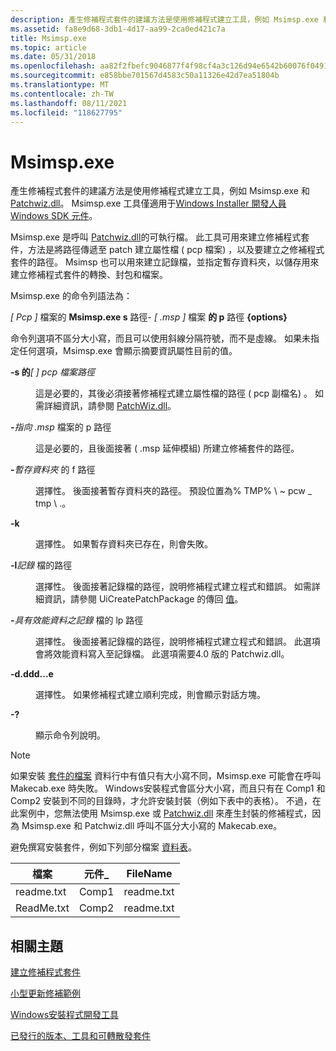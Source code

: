 ```yaml
---
description: 產生修補程式套件的建議方法是使用修補程式建立工具，例如 Msimsp.exe 和 Patchwiz.dll。 Msimsp.exe 工具僅適用于 Windows Installer 開發人員 Windows SDK 元件。
ms.assetid: fa8e9d68-3db1-4d17-aa99-2ca0ed421c7a
title: Msimsp.exe
ms.topic: article
ms.date: 05/31/2018
ms.openlocfilehash: aa82f2fbefc9046877f4f98cf4a3c126d94e6542b60076f0491bd0f311ee00a9
ms.sourcegitcommit: e858bbe701567d4583c50a11326e42d7ea51804b
ms.translationtype: MT
ms.contentlocale: zh-TW
ms.lasthandoff: 08/11/2021
ms.locfileid: "118627795"
---
```

# <a name="msimspexe"></a>Msimsp.exe

產生修補程式套件的建議方法是使用修補程式建立工具，例如 Msimsp.exe 和 [Patchwiz.dll](patchwiz-dll.md)。 Msimsp.exe 工具僅適用于[Windows Installer 開發人員 Windows SDK 元件](platform-sdk-components-for-windows-installer-developers.md)。

Msimsp.exe 是呼叫 [Patchwiz.dll](patchwiz-dll.md)的可執行檔。 此工具可用來建立修補程式套件，方法是將路徑傳遞至 patch 建立屬性檔 ( pcp 檔案) ，以及要建立之修補程式套件的路徑。 Msimsp 也可以用來建立記錄檔，並指定暫存資料夾，以儲存用來建立修補程式套件的轉換、封包和檔案。

Msimsp.exe 的命令列語法為：

*\[ Pcp \]* 檔案的 **Msimsp.exe s** 路徑- *\[ .msp \]* 檔案 **的 p** 路徑 **{options}**

命令列選項不區分大小寫，而且可以使用斜線分隔符號，而不是虛線。 如果未指定任何選項，Msimsp.exe 會顯示摘要資訊屬性目前的值。

<dl> <dt>

<span id="-s_path_to_.pcp_file_"></span><span id="-S_PATH_TO_.PCP_FILE_"></span>**-s 的**_\[ \] pcp 檔案路徑_
</dt> <dd>

這是必要的，其後必須接著修補程式建立屬性檔的路徑 ( pcp 副檔名) 。 如需詳細資訊，請參閱 [PatchWiz.dll](patchwiz-dll.md)。

</dd> <dt>

<span id="-ppath_to_.msp_file"></span><span id="-PPATH_TO_.MSP_FILE"></span>**-**_指向 .msp_ 檔案的 p 路徑
</dt> <dd>

這是必要的，且後面接著 ( .msp 延伸模組) 所建立修補套件的路徑。

</dd> <dt>

<span id="-fpath_to_temporary_folder"></span><span id="-FPATH_TO_TEMPORARY_FOLDER"></span>**-**_暫存資料夾_ 的 f 路徑
</dt> <dd>

選擇性。 後面接著暫存資料夾的路徑。 預設位置為% TMP% \\ ~ pcw \_ tmp \\ .。

</dd> <dt>

<span id="-k"></span><span id="-K"></span>**-k**
</dt> <dd>

選擇性。 如果暫存資料夾已存在，則會失敗。

</dd> <dt>

<span id="-lpath_to_log_file"></span><span id="-LPATH_TO_LOG_FILE"></span>**-l**_記錄_ 檔的路徑
</dt> <dd>

選擇性。 後面接著記錄檔的路徑，說明修補程式建立程式和錯誤。 如需詳細資訊，請參閱 UiCreatePatchPackage 的傳回 [值](return-values-for-uicreatepatchpackage.md)。

</dd> <dt>

<span id="-lppath_to_log_file_with_performance_data"></span><span id="-LPPATH_TO_LOG_FILE_WITH_PERFORMANCE_DATA"></span>**-**_具有效能資料之記錄_ 檔的 lp 路徑
</dt> <dd>

選擇性。 後面接著記錄檔的路徑，說明修補程式建立程式和錯誤。 此選項會將效能資料寫入至記錄檔。 此選項需要4.0 版的 Patchwiz.dll。

</dd> <dt>

<span id="-d"></span><span id="-D"></span>**-d.ddd...e**
</dt> <dd>

選擇性。 如果修補程式建立順利完成，則會顯示對話方塊。

</dd> <dt>

<span id="-_"></span>**-?**
</dt> <dd>

顯示命令列說明。

</dd> </dl>

> [!Note]
> 如果安裝 [套件的檔案](file-table.md) 資料行中有值只有大小寫不同，Msimsp.exe 可能會在呼叫 Makecab.exe 時失敗。 Windows安裝程式會區分大小寫，而且只有在 Comp1 和 Comp2 安裝到不同的目錄時，才允許安裝封裝（例如下表中的表格）。 不過，在此案例中，您無法使用 Msimsp.exe 或 [Patchwiz.dll](patchwiz-dll.md) 來產生封裝的修補程式，因為 Msimsp.exe 和 Patchwiz.dll 呼叫不區分大小寫的 Makecab.exe。
> 
> 避免撰寫安裝套件，例如下列部分檔案 [資料表](file-table.md)。
> 
> | 檔案       | 元件\_ | FileName   |
> |------------|-------------|------------|
> | readme.txt | Comp1       | readme.txt |
> | ReadMe.txt | Comp2       | readme.txt |


## <a name="related-topics"></a>相關主題

<dl> <dt>

[建立修補程式套件](creating-a-patch-package.md)
</dt> <dt>

[小型更新修補範例](a-small-update-patching-example.md)
</dt> <dt>

[Windows安裝程式開發工具](windows-installer-development-tools.md)
</dt> <dt>

[已發行的版本、工具和可轉散發套件](released-versions-tools-and-redistributables.md)
</dt> </dl>

 

 



